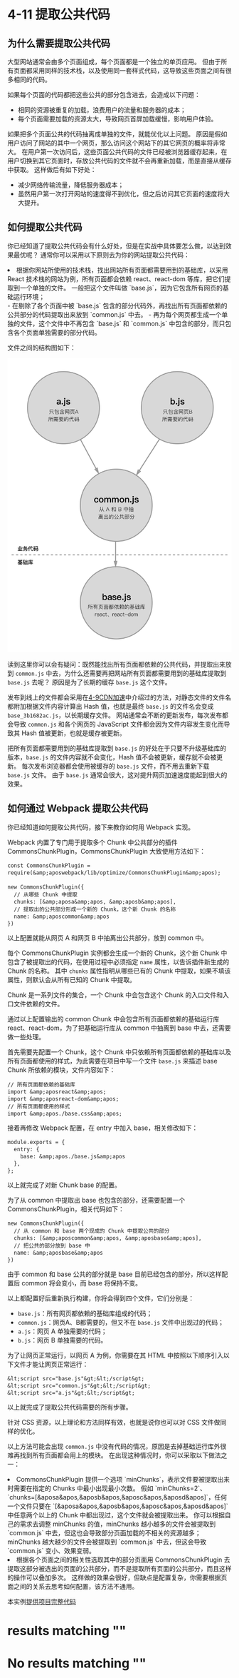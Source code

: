
# 4-11 提取公共代码

## 为什么需要提取公共代码

大型网站通常会由多个页面组成，每个页面都是一个独立的单页应用。
但由于所有页面都采用同样的技术栈，以及使用同一套样式代码，这导致这些页面之间有很多相同的代码。

如果每个页面的代码都把这些公共的部分包含进去，会造成以下问题：

- 相同的资源被重复的加载，浪费用户的流量和服务器的成本；
- 每个页面需要加载的资源太大，导致网页首屏加载缓慢，影响用户体验。

如果把多个页面公共的代码抽离成单独的文件，就能优化以上问题。
原因是假如用户访问了网站的其中一个网页，那么访问这个网站下的其它网页的概率将非常大。
在用户第一次访问后，这些页面公共代码的文件已经被浏览器缓存起来，在用户切换到其它页面时，存放公共代码的文件就不会再重新加载，而是直接从缓存中获取。
这样做后有如下好处：

- 减少网络传输流量，降低服务器成本；
- 虽然用户第一次打开网站的速度得不到优化，但之后访问其它页面的速度将大大提升。

## 如何提取公共代码

你已经知道了提取公共代码会有什么好处，但是在实战中具体要怎么做，以达到效果最优呢？
通常你可以采用以下原则去为你的网站提取公共代码：

<li>根据你网站所使用的技术栈，找出网站所有页面都需要用到的基础库，以采用 React 技术栈的网站为例，所有页面都会依赖 react、react-dom 等库，把它们提取到一个单独的文件。
一般把这个文件叫做 `base.js`，因为它包含所有网页的基础运行环境；</li>
- 在剔除了各个页面中被 `base.js` 包含的部分代码外，再找出所有页面都依赖的公共部分的代码提取出来放到 `common.js` 中去。
- 再为每个网页都生成一个单独的文件，这个文件中不再包含 `base.js` 和 `common.js` 中包含的部分，而只包含各个页面单独需要的部分代码。

文件之间的结构图如下：

<img alt="图4-11 提取公共代码文件结构图" src="img/4-11提取公共代码.png"/>

读到这里你可以会有疑问：既然能找出所有页面都依赖的公共代码，并提取出来放到 `common.js` 中去，为什么还需要再把网站所有页面都需要用到的基础库提取到 `base.js` 去呢？
原因是为了长期的缓存 `base.js` 这个文件。

发布到线上的文件都会采用在[4-9CDN加速](4-9CDN加速.html)中介绍过的方法，对静态文件的文件名都附加根据文件内容计算出 Hash 值，也就是最终 `base.js` 的文件名会变成 `base_3b1682ac.js`，以长期缓存文件。
网站通常会不断的更新发布，每次发布都会导致 `common.js` 和各个网页的 JavaScript 文件都会因为文件内容发生变化而导致其 Hash 值被更新，也就是缓存被更新。

把所有页面都需要用到的基础库提取到 `base.js` 的好处在于只要不升级基础库的版本，`base.js` 的文件内容就不会变化，Hash 值不会被更新，缓存就不会被更新。
每次发布浏览器都会使用被缓存的 `base.js` 文件，而不用去重新下载 `base.js` 文件。 
由于 `base.js` 通常会很大，这对提升网页加速速度能起到很大的效果。

## 如何通过 Webpack 提取公共代码

你已经知道如何提取公共代码，接下来教你如何用 Webpack 实现。

Webpack 内置了专门用于提取多个 Chunk 中公共部分的插件 CommonsChunkPlugin，CommonsChunkPlugin 大致使用方法如下：

```
const CommonsChunkPlugin = require(&amp;aposwebpack/lib/optimize/CommonsChunkPlugin&amp;apos);

new CommonsChunkPlugin({
  // 从哪些 Chunk 中提取
  chunks: [&amp;aposa&amp;apos, &amp;aposb&amp;apos],
  // 提取出的公共部分形成一个新的 Chunk，这个新 Chunk 的名称
  name: &amp;aposcommon&amp;apos
})

```

以上配置就能从网页 A 和网页 B 中抽离出公共部分，放到 common 中。

每个 CommonsChunkPlugin 实例都会生成一个新的 Chunk，这个新 Chunk 中包含了被提取出的代码，在使用过程中必须指定 `name` 属性，以告诉插件新生成的 Chunk 的名称。
其中 `chunks` 属性指明从哪些已有的 Chunk 中提取，如果不填该属性，则默认会从所有已知的 Chunk 中提取。

> 
Chunk 是一系列文件的集合，一个 Chunk 中会包含这个 Chunk 的入口文件和入口文件依赖的文件。


通过以上配置输出的 common Chunk 中会包含所有页面都依赖的基础运行库 react、react-dom，为了把基础运行库从 common 中抽离到 base 中去，还需要做一些处理。

首先需要先配置一个 Chunk，这个 Chunk 中只依赖所有页面都依赖的基础库以及所有页面都使用的样式，为此需要在项目中写一个文件 `base.js` 来描述 base Chunk 所依赖的模块，文件内容如下：

```
// 所有页面都依赖的基础库
import &amp;aposreact&amp;apos;
import &amp;aposreact-dom&amp;apos;
// 所有页面都使用的样式
import &amp;apos./base.css&amp;apos;

```

接着再修改 Webpack 配置，在 entry 中加入 base，相关修改如下：

```
module.exports = {
  entry: {
    base: &amp;apos./base.js&amp;apos
  },
};

```

以上就完成了对新 Chunk base 的配置。

为了从 common 中提取出 base 也包含的部分，还需要配置一个 CommonsChunkPlugin，相关代码如下：

```
new CommonsChunkPlugin({
  // 从 common 和 base 两个现成的 Chunk 中提取公共的部分
  chunks: [&amp;aposcommon&amp;apos, &amp;aposbase&amp;apos],
  // 把公共的部分放到 base 中
  name: &amp;aposbase&amp;apos
})

```

由于 common 和 base 公共的部分就是 base 目前已经包含的部分，所以这样配置后 common 将会变小，而 base 将保持不变。

以上都配置好后重新执行构建，你将会得到四个文件，它们分别是：

- `base.js`：所有网页都依赖的基础库组成的代码；
- `common.js`：网页A、B都需要的，但又不在 `base.js` 文件中出现过的代码；
- `a.js`：网页 A 单独需要的代码；
- `b.js`：网页 B 单独需要的代码。

为了让网页正常运行，以网页 A 为例，你需要在其 HTML 中按照以下顺序引入以下文件才能让网页正常运行：

```
&lt;script src="base.js"&gt;&lt;/script&gt;
&lt;script src="common.js"&gt;&lt;/script&gt;
&lt;script src="a.js"&gt;&lt;/script&gt;

```

以上就完成了提取公共代码需要的所有步骤。

针对 CSS 资源，以上理论和方法同样有效，也就是说你也可以对 CSS 文件做同样的优化。

以上方法可能会出现 `common.js` 中没有代码的情况，原因是去掉基础运行库外很难再找到所有页面都会用上的模块。
在出现这种情况时，你可以采取以下做法之一：

<li>CommonsChunkPlugin 提供一个选项 `minChunks`，表示文件要被提取出来时需要在指定的 Chunks 中最小出现最小次数。
假如 `minChunks=2`、`chunks=[&amp;aposa&amp;apos,&amp;aposb&amp;apos,&amp;aposc&amp;apos,&amp;aposd&amp;apos]`，任何一个文件只要在 `[&amp;aposa&amp;apos,&amp;aposb&amp;apos,&amp;aposc&amp;apos,&amp;aposd&amp;apos]` 中任意两个以上的 Chunk 中都出现过，这个文件就会被提取出来。
你可以根据自己的需求去调整 minChunks 的值，minChunks 越小越多的文件会被提取到 `common.js` 中去，但这也会导致部分页面加载的不相关的资源越多；
minChunks 越大越少的文件会被提取到 `common.js` 中去，但这会导致 `common.js` 变小、效果变弱。</li>
<li>根据各个页面之间的相关性选取其中的部分页面用 CommonsChunkPlugin 去提取这部分被选出的页面的公共部分，而不是提取所有页面的公共部分，而且这样的操作可以叠加多次。
这样做的效果会很好，但缺点是配置复杂，你需要根据页面之间的关系去思考如何配置，该方法不通用。</li>

> 
本实例[提供项目完整代码](http://webpack.wuhaolin.cn/4-11提取公共代码.zip)


#  results matching ""

# No results matching ""

